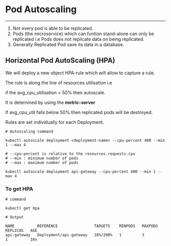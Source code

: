 # Pod Autoscaling
-------

1. Not every pod is able to be replicated.
2. Pods (the microservice) which can funtion stand-alone can only be replicated i.e Pods does not replicate data on being replicated.
3. Generally Replicated Pod save its data in a database.

## Horizontal Pod AutoScaling (HPA)
We will deploy a new object HPA-rule which will allow to capture a rule.

The rule is along the line of resources utilisation i.e

if the avg_cpu_utilisation > 50% then autoscale.

It is deternined by using the **metric-server**

If avg_cpu_util falls below 50% then replicated pods will be destroyed.

Rules are set individually for each Deployment.

```
# Autoscaling command

kubectl autoscale deployment <deployment-name> --cpu-percent 400 --min 1 --max 4

# --cpu-percent is relative to the resources.requests.cpu
# --min : minimum number of pods
# --max : maximum number of pods

kubectl autoscale deployment api-gateway --cpu-percent 400 --min 1 --max 4

```
### To get HPA 

```
# command

kubectl get hpa

# Output

NAME          REFERENCE                TARGETS    MINPODS   MAXPODS   REPLICAS   AGE
api-gateway   Deployment/api-gateway   10%/200%   1         3         1          16s
```
